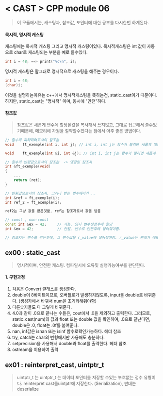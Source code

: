# < CAST > CPP module 06

> 이 모듈에서는, 캐스팅과, 참조값, 포인터에 대한 공부를 다시한번 하게된다.

#### 묵시적, 명시적 캐스팅
캐스팅에는 묵시적 캐스팅 그리고 명시적 캐스팅이있다.
묵시적캐스팅은 int 값이 자동으로 char로 캐스팅되는 부분을 예로 들수있다.
```cpp
int i = 48; ==> print("%c\n", i);
```
명시적 캐스팅은 말그대로 명시적으로 캐스팅을 해주는 경우이다.
```cpp
int	i = 48;
(char)i;
```
이것을 설명하는이유는 c++에서 명시적캐스팅을 뜻하는건, static_cast이기 때문이다.
하지만, static_cast는 "명시적" 이며, 동시에 "안전"하다. 

#### 참조값
> 참조값은 새롭게 변수에 할당된값을 복사해서 쓰지않고, 그대로 접근해서 쓸수있기때문에, 메모리에 자원을 절약할수있다는 점에서 아주 좋은 방법이다.

```cpp
// 함수의 파라미터로서의 참조값
void	ft_exemple(int i, int j); // int i, int j는 함수가 불리면 새롭게 메모리 공간을 차지함

void	ft_exemple(int &i, int &j); // int i, int j는 함수가 불리면 새롭게  메모리 공간을 차지하지않음

// 함수의 반환값으로서의 참조값  -> 댕글링 참조자
int	&ft_exemple(void)
{
	...
	return (ret);
}

// 반환값으로서의 참조자, 그러나 받는 변수에따라 ..
int	&ref = ft_exemple(i);
int	ref_2 = ft_exemple(i);

ref2는 그냥 값을 받은것뿐, ref는 참조자로서 값을 받음

// const , non-const
const int &ex = 42;		// 가능, 임시 변수생성후에 할당
int &ex = 42;			// 안됨, 변수로 만든후에 넣어줘야함.

// 참조자는 변수를 만든후에, 그 변수값을 r_value에 넣어줘야함. r_value는 원래가 메모리에 잠깐있다가 사라지는 개념이라, l_value의 값이 필요함. 그래야지 참조자의 역활처럼 메모리를 다른이름으로 공유함.
```

## ex00 : static_cast
> 명시적이며, 안전한 캐스팅. 컴파일시에 오류및 실행가능여부를 판단한다.

#### 1. 구현과정
1. 처음은 Convert 클래스를 생성한다.
2. double이 8바이트이므로, 오버플로가 발생하지않도록, input을 double로 바꿔준다.
(생성자에서 바꿔서 num을 초기화해줘야함)
3. 다른숫자들도 다 그렇게 바꿔준다.
4. 4.0과 같이 .0으로 끝나는 수들은, cout에서 .0을 제외하고 출력한다. 그러므로, static_cast<int>(num)의 값과 float 또는 double 값을 확인하여, .0으로 끝난다면, double은 .0, float는 .0f를 붙여준다. 
5. nan, inf값은 isnan 또는 isinf 함수로확인가능하다. <cmath> 헤더 참조
6. try, catch는 char의 변형에서만 사용해도 충분하다.
7. setprecision을 사용해서 double과 float를 출력한다. <iomanip> 헤더 참조
8. ostream을 이용하여 출력

## ex01 : reinterpret_cast, uintptr_t
>  uintptr_t 는 uintptr_t 는 데이터 포인터를 저장할 수있는 부호없는 정수 유형이다.
reinterpret cast를uintptr에 저장한다. (Serialization), 반대는 deserialize


